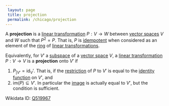 ```yaml
---
 layout: page
 title: projection
 permalink: /chicago/projection
---
```

A **projection** is a [linear transformation](https://defsmath.github.io/DefsMath/linear_transformation) $P:V\to W$ between [vector spaces](https://defsmath.github.io/DefsMath/vector_space) $V$ and $W$ such that $P^2 = P$. That is, $P$ is [idempotent](https://defsmath.github.io/DefsMath/idempotent) when considered as an element of the [ring](https://defsmath.github.io/DefsMath/ring) of [linear transformations](https://defsmath.github.io/DefsMath/linear_transformation).

Equivalently, for $V'$ a [subspace](https://defsmath.github.io/DefsMath/vector_subspace) of a [vector space](https://defsmath.github.io/DefsMath/vector_space) $V$, a [linear transformation](https://defsmath.github.io/DefsMath/linear_transformation) $P:V\to V$ is a **projection** onto $V'$ if 
1. $P_{|V'} = \text{id}_V'$. That is, if the [restriction](https://defsmath.github.io/DefsMath/restriction) of $P$ to $V'$ is equal to the [identity function](https://defsmath.github.io/DefsMath/identity_function) on $V'$, and
2. $\text{im}(P) \subseteq V'$. In particular the [image](https://defsmath.github.io/DefsMath/image) is actually equal to $V'$, but the condition is sufficient. 

Wikidata ID: [Q519967](https://www.wikidata.org/wiki/Q519967)
